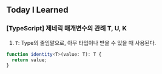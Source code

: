 ## Today I Learned

### [TypeScript] 제네릭 매개변수의 관례 T, U, K

1. `T`: Type의 줄임말으로, 아무 타입이나 받을 수 있을 때 사용된다.

```ts
function identity<T>(value: T): T {
  return value;
}
```
